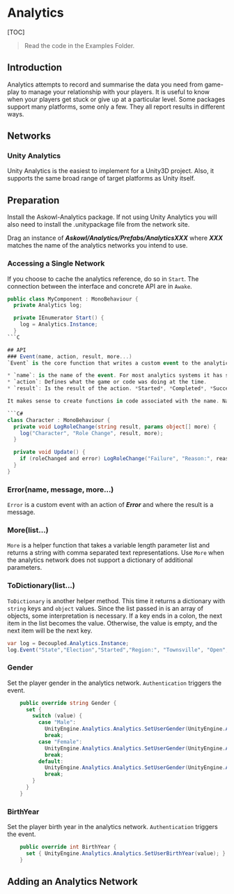 # Analytics

[TOC]

> Read the code in the Examples Folder.

## Introduction
Analytics attempts to record and summarise the data you need from game-play to manage your relationship with your players. It is useful to know when your players get stuck or give up at a particular level. Some packages support many platforms, some only a few. They all report results in different ways.

## Networks
### Unity Analytics
Unity Analytics is the easiest to implement for a Unity3D project. Also, it supports the same broad range of target platforms as Unity itself.

## Preparation
Install the Askowl-Analytics package. If not using Unity Analytics you will also need to install the .unitypackage file from the network site.

Drag an instance of ***Askowl/Analytics/Prefabs/AnalyticsXXX*** where ***XXX*** matches the name of the analytics networks you intend to use.

### Accessing a Single Network
If you choose to cache the analytics reference, do so in `Start`. The connection between the interface and concrete API are in `Awake`.
```C#
public class MyComponent : MonoBehaviour {
  private Analytics log;

  private IEnumerator Start() {
    log = Analytics.Instance;
  }
​```C

## API
### Event(name, action, result, more...)
`Event` is the core function that writes a custom event to the analytics network. It has three fixed parameters and an unlimited number of additional ones.

* `name`: is the name of the event. For most analytics systems it has special meaning. Often it is set to the subsystem, area of code or scene name.
* `action`: Defines what the game or code was doing at the time.
* `result`: Is the result of the action. *Started*, *Completed*, *Success* and *Failure* are typical examples.

It makes sense to create functions in code associated with the name. Name it after the action and provide the result and additional parameters.

​```C#
class Character : MonoBehaviour {
  private void LogRoleChange(string result, params object[] more) {
    log("Character", "Role Change", result, more);
  }

  private void Update() {
    if (roleChanged and error) LogRoleChange("Failure", "Reason:", reason);
  }
}
```

### Error(name, message, more...)
`Error` is a custom event with an action of ***Error*** and where the result is a message.

### More(list...)
`More` is a helper function that takes a variable length parameter list and returns a string with comma separated text representations. Use `More` when the analytics network does not support a dictionary of additional parameters.

### ToDictionary(list...)
`ToDictionary` is another helper method. This time it returns a dictionary with `string` keys and `object` values. Since the list passed in is an array of objects, some interpretation is necessary. If a key ends in a colon, the next item in the list becomes the value. Otherwise, the value is empty, and the next item will be the next key.

```C#
var log = Decoupled.Analytics.Instance;
log.Event("State","Election","Started","Region:", "Townsville", "Open", "Prepared", "Population:", 429344);
```

### Gender
Set the player gender in the analytics network. `Authentication` triggers the event.
```C#
    public override string Gender {
      set {
        switch (value) {
          case "Male":
            UnityEngine.Analytics.Analytics.SetUserGender(UnityEngine.Analytics.Gender.Male);
            break;
          case "Female":
            UnityEngine.Analytics.Analytics.SetUserGender(UnityEngine.Analytics.Gender.Female);
            break;
          default:
            UnityEngine.Analytics.Analytics.SetUserGender(UnityEngine.Analytics.Gender.Unknown);
            break;
        }
      }
    }
```
### BirthYear
Set the player birth year in the analytics network. `Authentication` triggers the event.
```C#
    public override int BirthYear {
      set { UnityEngine.Analytics.Analytics.SetUserBirthYear(value); }
    }
```

## Adding an Analytics Network